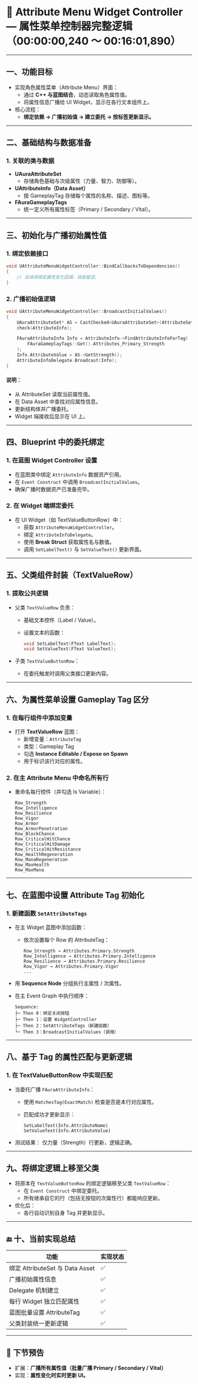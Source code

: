 # 🎯 Attribute Menu Widget Controller — 属性菜单控制器完整逻辑（00:00:00,240 ～ 00:16:01,890）

------

## 一、功能目标

- 实现角色属性菜单（Attribute Menu）界面：
  - 通过 **C++ 与蓝图结合**，动态读取角色属性值。
  - 将属性信息广播给 UI Widget，显示在各行文本组件上。
- 核心流程：
  - **绑定依赖 → 广播初始值 → 建立委托 → 按标签更新显示。**

------

## 二、基础结构与数据准备

### 1. 关联的类与数据

- **UAuraAttributeSet**
  - 存储角色基础与次级属性（力量、智力、防御等）。
- **UAttributeInfo（Data Asset）**
  - 按 GameplayTag 存储每个属性的名称、描述、图标等。
- **FAuraGameplayTags**
  - 统一定义所有属性标签（Primary / Secondary / Vital）。

------

## 三、初始化与广播初始属性值

### 1. 绑定依赖接口

```cpp
void UAttributeMenuWidgetController::BindCallbacksToDependencies()
{
    // 后续将绑定属性变化回调，目前留空。
}
```

### 2. 广播初始值逻辑

```cpp
void UAttributeMenuWidgetController::BroadcastInitialValues()
{
    UAuraAttributeSet* AS = CastChecked<UAuraAttributeSet>(AttributeSet);
    check(AttributeInfo);

    FAuraAttributeInfo Info = AttributeInfo->FindAttributeInfoForTag(
        FAuraGameplayTags::Get().Attributes_Primary_Strength
    );
    Info.AttributeValue = AS->GetStrength();
    AttributeInfoDelegate.Broadcast(Info);
}
```

#### 说明：

- 从 AttributeSet 读取当前属性值。
- 在 Data Asset 中查找对应属性信息。
- 更新结构体并广播委托。
- Widget 端接收后显示在 UI 上。

------

## 四、Blueprint 中的委托绑定

### 1. 在蓝图 Widget Controller 设置

- 在蓝图类中绑定 `AttributeInfo` 数据资产引用。
- 在 `Event Construct` 中调用 `BroadcastInitialValues`。
- 确保广播时数据资产已准备完毕。

### 2. 在 Widget 端绑定委托

- 在 UI Widget（如 TextValueButtonRow）中：
  - 获取 `AttributeMenuWidgetController`。
  - 绑定 `AttributeInfoDelegate`。
  - 使用 **Break Struct** 获取属性名与数值。
  - 调用 `SetLabelText()` 与 `SetValueText()` 更新界面。

------

## 五、父类组件封装（TextValueRow）

### 1. 提取公共逻辑

- 父类 `TextValueRow` 负责：

  - 基础文本控件（Label / Value）。

  - 设置文本的函数：

    ```cpp
    void SetLabelText(FText LabelText);
    void SetValueText(FText ValueText);
    ```

- 子类 `TextValueButtonRow`：

  - 在委托触发时调用父类接口更新内容。

------

## 六、为属性菜单设置 Gameplay Tag 区分

### 1. 在每行组件中添加变量

- 打开 **TextValueRow** 蓝图：
  - 新增变量：`AttributeTag`
  - 类型：Gameplay Tag
  - 勾选 **Instance Editable / Expose on Spawn**
  - 用于标识该行对应的属性。

### 2. 在主 Attribute Menu 中命名所有行

- 重命名每行控件（并勾选 Is Variable）：

  ```
  Row_Strength
  Row_Intelligence
  Row_Resilience
  Row_Vigor
  Row_Armor
  Row_ArmorPenetration
  Row_BlockChance
  Row_CriticalHitChance
  Row_CriticalHitDamage
  Row_CriticalHitResistance
  Row_HealthRegeneration
  Row_ManaRegeneration
  Row_MaxHealth
  Row_MaxMana
  ```

------

## 七、在蓝图中设置 Attribute Tag 初始化

### 1. 新建函数 `SetAttributeTags`

- 在主 Widget 蓝图中添加函数：

  - 依次设置每个 Row 的 AttributeTag：

    ```text
    Row_Strength → Attributes.Primary.Strength
    Row_Intelligence → Attributes.Primary.Intelligence
    Row_Resilience → Attributes.Primary.Resilience
    Row_Vigor → Attributes.Primary.Vigor
    ...
    ```

- 用 **Sequence Node** 分组执行主属性 / 次属性。

- 在主 Event Graph 中执行顺序：

  ```
  Sequence:
  ├─ Then 0：绑定关闭按钮
  ├─ Then 1：设置 WidgetController
  ├─ Then 2：SetAttributeTags（新建函数）
  └─ Then 3：BroadcastInitialValues（调用）
  ```

------

## 八、基于 Tag 的属性匹配与更新逻辑

### 1. 在 TextValueButtonRow 中实现匹配

- 当委托广播 `FAuraAttributeInfo`：

  - 使用 `MatchesTag(ExactMatch)` 检查是否是本行对应属性。

  - 匹配成功才更新显示：

    ```
    SetLabelText(Info.AttributeName)
    SetValueText(Info.AttributeValue)
    ```

- 测试结果：
   仅力量（Strength）行更新，逻辑正确。

------

## 九、将绑定逻辑上移至父类

- 将原本在 `TextValueButtonRow` 的绑定逻辑移至父类 `TextValueRow`：
  - 在 `Event Construct` 中绑定委托。
  - 所有继承自它的行（包括无按钮的次属性行）都能响应更新。
- 优化后：
  - 各行自动识别自身 Tag 并更新显示。

------

## 🔚 十、当前实现总结

| 功能                            | 实现状态 |
| ------------------------------- | -------- |
| 绑定 AttributeSet 与 Data Asset | ✅        |
| 广播初始属性信息                | ✅        |
| Delegate 机制建立               | ✅        |
| 每行 Widget 独立匹配属性        | ✅        |
| 蓝图批量设置 AttributeTag       | ✅        |
| 父类封装统一更新逻辑            | ✅        |

------

## 🧩 下节预告

- 扩展：**广播所有属性值（批量广播 Primary / Secondary / Vital）**
- 实现：**属性变化时实时更新 UI。**

